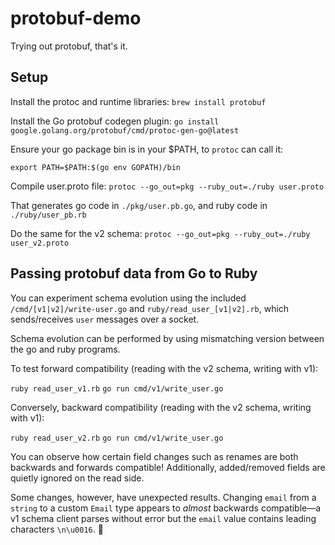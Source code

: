 # protobuf-demo

Trying out protobuf, that's it.

## Setup

Install the protoc and runtime libraries:
`brew install protobuf`

Install the Go protobuf codegen plugin:
`go install google.golang.org/protobuf/cmd/protoc-gen-go@latest`

Ensure your go package bin is in your $PATH, to `protoc` can call it:

`export PATH=$PATH:$(go env GOPATH)/bin`

Compile user.proto file:
`protoc --go_out=pkg --ruby_out=./ruby user.proto`

That generates go code in `./pkg/user.pb.go`, and ruby code in `./ruby/user_pb.rb`

Do the same for the v2 schema:
`protoc --go_out=pkg --ruby_out=./ruby user_v2.proto`

## Passing protobuf data from Go to Ruby

You can experiment schema evolution using the included `/cmd/[v1|v2]/write-user.go` and `ruby/read_user_[v1|v2].rb`,
which sends/receives `user` messages over a socket.

Schema evolution can be performed by using mismatching version between the go and ruby programs.

To test forward compatibility (reading with the v2 schema, writing with v1):

`ruby read_user_v1.rb`
`go run cmd/v1/write_user.go`

Conversely, backward compatibility  (reading with the v2 schema, writing with v1):

`ruby read_user_v2.rb`
`go run cmd/v1/write_user.go`

You can observe how certain field changes such as renames are both backwards and forwards compatible! Additionally, added/removed fields are quietly ignored on the read side.

Some changes, however, have unexpected results. Changing `email` from a `string` to a custom `Email` type appears to _almost_ backwards compatible—a v1 schema client parses without error but the `email` value contains leading characters `\n\u0016`. 🤔
